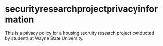 # securityresearchprojectprivacyinformation
This is a privacy policy for a housing secruity research project conducted by students at Wayne State University.
